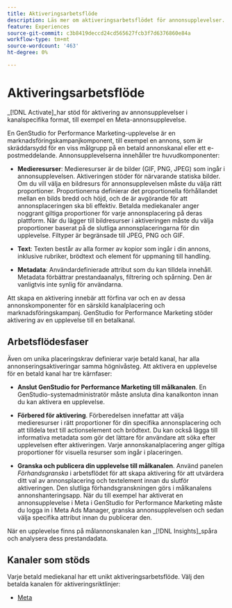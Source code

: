 ```yaml
---
title: Aktiveringsarbetsflöde
description: Läs mer om aktiveringsarbetsflödet för annonsupplevelser.
feature: Experiences
source-git-commit: c3b8419deccd24cd565627fcb3f7d6376860e84a
workflow-type: tm+mt
source-wordcount: '463'
ht-degree: 0%

---
```


# Aktiveringsarbetsflöde

_[!DNL Activate]_har stöd för aktivering av annonsupplevelser i kanalspecifika format, till exempel en Meta-annonsupplevelse.

En GenStudio for Performance Marketing-upplevelse är en marknadsföringskampanjkomponent, till exempel en annons, som är skräddarsydd för en viss målgrupp på en betald annonskanal eller ett e-postmeddelande. Annonsupplevelserna innehåller tre huvudkomponenter:

* **Medieresurser**: Medieresurser är de bilder (GIF, PNG, JPEG) som ingår i annonsupplevelsen. Aktiveringen stöder för närvarande statiska bilder.
Om du vill välja en bildresurs för annonsupplevelsen måste du välja rätt proportioner. Proportionerna definierar det proportionella förhållandet mellan en bilds bredd och höjd, och de är avgörande för att annonsplaceringen ska bli effektiv. Betalda mediekanaler anger noggrant giltiga proportioner för varje annonsplacering på deras plattform. När du lägger till bildresurser i aktiveringen måste du välja proportioner baserat på de slutliga annonsplaceringarna för din upplevelse. Filtyper är begränsade till JPEG, PNG och GIF.

* **Text**: Texten består av alla former av kopior som ingår i din annons, inklusive rubriker, brödtext och element för uppmaning till handling.

* **Metadata**: Användardefinierade attribut som du kan tilldela innehåll. Metadata förbättrar prestandaanalys, filtrering och spårning. Den är vanligtvis inte synlig för användarna.

Att skapa en aktivering innebär att förfina var och en av dessa annonskomponenter för en särskild kanalplacering och marknadsföringskampanj. GenStudio for Performance Marketing stöder aktivering av en upplevelse till en betalkanal.

## Arbetsflödesfaser

Även om unika placeringskrav definierar varje betald kanal, har alla annonseringsaktiveringar samma högnivåsteg. Att aktivera en upplevelse för en betald kanal har tre kärnfaser:

* **Anslut GenStudio for Performance Marketing till målkanalen**. En GenStudio-systemadministratör måste ansluta dina kanalkonton innan du kan aktivera en upplevelse.

* **Förbered för aktivering**. Förberedelsen innefattar att välja medieresurser i rätt proportioner för din specifika annonsplacering och att tilldela text till actionselement och brödtext. Du kan också lägga till informativa metadata som gör det lättare för användare att söka efter upplevelsen efter aktiveringen. Varje annonskanalplacering anger giltiga proportioner för visuella resurser som ingår i placeringen.

* **Granska och publicera din upplevelse till målkanalen**.  Använd panelen _Förhandsgranska_ i arbetsflödet för att skapa aktivering för att utvärdera ditt val av annonsplacering och textelement innan du slutför aktiveringen. Den slutliga förhandsgranskningen görs i målkanalens annonshanteringsapp. När du till exempel har aktiverat en annonsupplevelse i Meta i GenStudio for Performance Marketing måste du logga in i Meta Ads Manager, granska annonsupplevelsen och sedan välja specifika attribut innan du publicerar den.

När en upplevelse finns på målannonskanalen kan _[!DNL Insights]_spåra och analysera dess prestandadata.

## Kanaler som stöds

Varje betald mediekanal har ett unikt aktiveringsarbetsflöde. Välj den betalda kanalen för aktiveringsriktlinjer:

* [Meta](activate-meta-ad.md)
